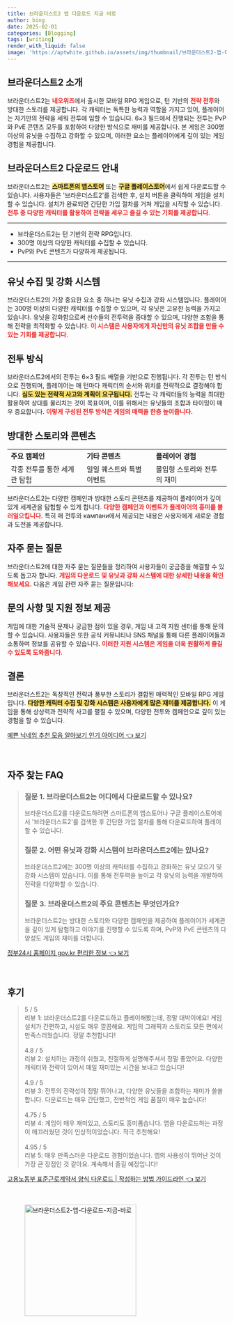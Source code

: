 ```yaml
---
title: 브라운더스트2 앱 다운로드 지금 바로
author: bing
date: 2025-02-01
categories: [Blogging]
tags: [writing]
render_with_liquid: false
image: 'https://aptwhite.github.io/assets/img/thumbnail/브라운더스트2-앱-다운로드-지금-바로.webp'
---
```



<h2 id='브라운더스트2_소개'>브라운더스트2 소개</h2>

<p>브라운더스트2는 <b><span style="color: #ee2323;">네오위즈</span></b>에서 출시한 모바일 RPG 게임으로, 턴 기반의 <b><span style="color: #ee2323;">전략 전투</span></b>와 방대한 스토리를 제공합니다. 각 캐릭터는 독특한 능력과 역할을 가지고 있어, 플레이어는 자기만의 전략을 세워 전투에 임할 수 있습니다. 6×3 필드에서 진행되는 전투는 PvP와 PvE 콘텐츠 모두를 포함하여 다양한 방식으로 재미를 제공합니다. 본 게임은 300명 이상의 유닛을 수집하고 강화할 수 있으며, 이러한 요소는 플레이어에게 깊이 있는 게임 경험을 제공합니다.</p>

<h2 id='다운로드_안내'>브라운더스트2 다운로드 안내</h2>

<p>브라운더스트2는 <b><span style="background-color: #ffe066;">스마트폰의 앱스토어</span></b> 또는 <b><span style="background-color: #ffe066;">구글 플레이스토어</span></b>에서 쉽게 다운로드할 수 있습니다. 사용자들은 '브라운더스트2'를 검색한 후, 설치 버튼을 클릭하여 게임을 설치할 수 있습니다. 설치가 완료되면 간단한 가입 절차를 거쳐 게임을 시작할 수 있습니다. <b><span style="color: #ee2323;">전투 중 다양한 캐릭터를 활용하여 전략을 세우고 즐길 수 있는 기회를 제공합니다.</span></b></p>

<hr />

<ul>
    <li>브라운더스트2는 턴 기반의 전략 RPG입니다.</li>
    <li>300명 이상의 다양한 캐릭터를 수집할 수 있습니다.</li>
    <li>PvP와 PvE 콘텐츠가 다양하게 제공됩니다.</li>
</ul>

<hr />

<h2 id='유닛_시스템'>유닛 수집 및 강화 시스템</h2>

<p>브라운더스트2의 가장 중요한 요소 중 하나는 유닛 수집과 강화 시스템입니다. 플레이어는 300명 이상의 다양한 캐릭터를 수집할 수 있으며, 각 유닛은 고유한 능력을 가지고 있습니다. 유닛을 강화함으로써 선수들의 전투력을 증대할 수 있으며, 다양한 조합을 통해 전략을 최적화할 수 있습니다. <b><span style="color: #ee2323;">이 시스템은 사용자에게 자신만의 유닛 조합을 만들 수 있는 기회를 제공합니다.</span></b></p>

<h2 id='전투_방식'>전투 방식</h2>

<p>브라운더스트2에서의 전투는 6×3 필드 배열을 기반으로 진행됩니다. 각 전투는 턴 방식으로 진행되며, 플레이어는 매 턴마다 캐릭터의 순서와 위치를 전략적으로 결정해야 합니다. <b><span style="background-color: #ffe066;">심도 있는 전략적 사고와 계획이 요구됩니다.</span></b> 전투는 각 캐릭터들의 능력을 최대한 활용하여 상대를 물리치는 것이 목표이며, 이를 위해서는 유닛들의 조합과 타이밍이 매우 중요합니다. <b><span style="color: #ee2323;">이렇게 구성된 전투 방식은 게임의 매력을 한층 높여줍니다.</span></b></p>

<h2 id='스토리_콘텐츠'>방대한 스토리와 콘텐츠</h2>

<table>
    <tr>
        <td><b>주요 캠페인</b></td>
        <td><b>기타 콘텐츠</b></td>
        <td><b>플레이어 경험</b></td>
    </tr>
    <tr>
        <td>각종 전투를 통한 세계관 탐험</td>
        <td>일일 퀘스트와 특별 이벤트</td>
        <td>몰입형 스토리와 전투의 재미</td>
    </tr>
</table>

<p>브라운더스트2는 다양한 캠페인과 방대한 스토리 콘텐츠를 제공하여 플레이어가 깊이 있게 세계관을 탐험할 수 있게 합니다. <b><span style="color: #ee2323;">다양한 캠페인과 이벤트가 플레이어의 흥미를 불러일으킵니다.</span></b> 특히 매 전투와 кампани에서 제공되는 내용은 사용자에게 새로운 경험과 도전을 제공합니다.</p>

<h2 id='자주_묻는_질문'>자주 묻는 질문</h2>

<p>브라운더스트2에 대한 자주 묻는 질문들을 정리하여 사용자들이 궁금증을 해결할 수 있도록 돕고자 합니다. <b><span style="color: #ee2323;">게임의 다운로드 및 유닛과 강화 시스템에 대한 상세한 내용을 확인해보세요.</span></b> 다음은 게임 관련 자주 묻는 질문입니다:</p>

<h2 id='문의사항_제공'>문의 사항 및 지원 정보 제공</h2>

<p>게임에 대한 기술적 문제나 궁금한 점이 있을 경우, 게임 내 고객 지원 센터를 통해 문의할 수 있습니다. 사용자들은 또한 공식 커뮤니티나 SNS 채널을 통해 다른 플레이어들과 소통하며 정보를 공유할 수 있습니다. <b><span style="color: #ee2323;">이러한 지원 시스템은 게임을 더욱 원활하게 즐길 수 있도록 도와줍니다.</span></b></p>

<h2 id='결론'>결론</h2>

<p>브라운더스트2는 독창적인 전략과 풍부한 스토리가 결합된 매력적인 모바일 RPG 게임입니다. <b><span style="background-color: #ffe066;">다양한 캐릭터 수집 및 강화 시스템은 사용자에게 많은 재미를 제공합니다.</span></b> 이 게임을 통해 상상력과 전략적 사고를 펼칠 수 있으며, 다양한 전투와 캠페인으로 깊이 있는 경험을 할 수 있습니다.</p>


<p><a class="click-button" title="예쁜 닉네임 추천 모음 알아보기 인기 아이디어" href="https://aptwhite.github.io/posts/%EC%98%88%EC%81%9C-%EB%8B%89%EB%84%A4%EC%9E%84-%EC%B6%94%EC%B2%9C-%EB%AA%A8%EC%9D%8C-%EC%95%8C%EC%95%84%EB%B3%B4%EA%B8%B0-%EC%9D%B8%EA%B8%B0-%EC%95%84%EC%9D%B4%EB%94%94%EC%96%B4/" rel="dofollow">예쁜 닉네임 추천 모음 알아보기 인기 아이디어 👈 보기</a></p><br>
<h2 id='자주_찾는_FAQ'>자주 찾는 FAQ</h2>
<div itemscope="" itemtype="https://schema.org/FAQPage"> 
<blockquote> 
<div itemscope="" itemprop="mainEntity" itemtype="https://schema.org/Question"> 
<h3 itemprop="name">질문 1. 브라운더스트2는 어디에서 다운로드할 수 있나요?</h3> 
<div itemscope="" itemprop="acceptedAnswer" itemtype="https://schema.org/Answer"> 
<span itemprop="text"> 
<p>브라운더스트2를 다운로드하려면 스마트폰의 앱스토어나 구글 플레이스토어에서 '브라운더스트2'를 검색한 후 간단한 가입 절차를 통해 다운로드하여 플레이할 수 있습니다.</p> 
</span> 
</div> 
</div> 
<div itemscope="" itemprop="mainEntity" itemtype="https://schema.org/Question"> 
<h3 itemprop="name">질문 2. 어떤 유닛과 강화 시스템이 브라운더스트2에는 있나요?</h3> 
<div itemscope="" itemprop="acceptedAnswer" itemtype="https://schema.org/Answer"> 
<span itemprop="text"> 
<p>브라운더스트2에는 300명 이상의 캐릭터를 수집하고 강화하는 유닛 모으기 및 강화 시스템이 있습니다. 이를 통해 전투력을 높이고 각 유닛의 능력을 개발하여 전략을 다양화할 수 있습니다.</p> 
</span> 
</div> 
</div> 
<div itemscope="" itemprop="mainEntity" itemtype="https://schema.org/Question"> 
<h3 itemprop="name">질문 3. 브라운더스트2의 주요 콘텐츠는 무엇인가요?</h3> 
<div itemscope="" itemprop="acceptedAnswer" itemtype="https://schema.org/Answer"> 
<span itemprop="text"> 
<p>브라운더스트2는 방대한 스토리와 다양한 캠페인을 제공하여 플레이어가 세계관을 깊이 있게 탐험하고 이야기를 진행할 수 있도록 하며, PvP와 PvE 콘텐츠의 다양성도 게임의 재미를 더합니다.</p> 
</span> 
</div> 
</div> 
</blockquote> 
</div>
<p><a class="click-button" title="정부24시 홈페이지 gov.kr 편리한 정보" href="https://aptwhite.github.io/posts/%EC%A0%95%EB%B6%8024%EC%8B%9C-%ED%99%88%ED%8E%98%EC%9D%B4%EC%A7%80-gov.kr-%ED%8E%B8%EB%A6%AC%ED%95%9C-%EC%A0%95%EB%B3%B4/" rel="dofollow">정부24시 홈페이지 gov.kr 편리한 정보 👈 보기</a></p><br>
<h2 id='후기'>후기</h2>
<div itemscope itemtype="https://schema.org/Product">
  <blockquote>
  <div itemprop="review" itemscope itemtype="https://schema.org/Review">
      <div itemprop="reviewRating" itemscope itemtype="https://schema.org/Rating"> <span itemprop="ratingValue">5</span> / <span itemprop="bestRating">5</span> </div>
      <span itemprop="reviewBody">리뷰 1: 브라운더스트2를 다운로드하고 플레이해봤는데, 정말 대박이에요! 게임 설치가 간편하고, 시설도 매우 깔끔해요. 게임의 그래픽과 스토리도 모든 면에서 만족스러웠습니다. 정말 추천합니다!</span>
  </div>
  <br>
  <div itemprop="review" itemscope itemtype="https://schema.org/Review">
      <div itemprop="reviewRating" itemscope itemtype="https://schema.org/Rating"> <span itemprop="ratingValue">4.8</span> / <span itemprop="bestRating">5</span> </div>
      <span itemprop="reviewBody">리뷰 2: 설치하는 과정이 쉬웠고, 친절하게 설명해주셔서 정말 좋았어요. 다양한 캐릭터와 전략이 있어서 매일 재미있는 시간을 보내고 있습니다!</span>
  </div>
  <br>
  <div itemprop="review" itemscope itemtype="https://schema.org/Review">
      <div itemprop="reviewRating" itemscope itemtype="https://schema.org/Rating"> <span itemprop="ratingValue">4.9</span> / <span itemprop="bestRating">5</span> </div>
      <span itemprop="reviewBody">리뷰 3: 전투의 전략성이 정말 뛰어나고, 다양한 유닛들을 조합하는 재미가 쏠쏠합니다. 다운로드는 매우 간단했고, 전반적인 게임 품질이 매우 높습니다!</span>
  </div>
  <br>
  <div itemprop="review" itemscope itemtype="https://schema.org/Review">
      <div itemprop="reviewRating" itemscope itemtype="https://schema.org/Rating"> <span itemprop="ratingValue">4.75</span> / <span itemprop="bestRating">5</span> </div>
      <span itemprop="reviewBody">리뷰 4: 게임이 매우 재미있고, 스토리도 흥미롭습니다. 앱을 다운로드하는 과정이 매끄러웠던 것이 인상적이었습니다. 적극 추천해요!</span>
  </div>
  <br>
  <div itemprop="review" itemscope itemtype="https://schema.org/Review">
      <div itemprop="reviewRating" itemscope itemtype="https://schema.org/Rating"> <span itemprop="ratingValue">4.95</span> / <span itemprop="bestRating">5</span> </div>
      <span itemprop="reviewBody">리뷰 5: 매우 만족스러운 다운로드 경험이었습니다. 앱의 사용성이 뛰어난 것이 가장 큰 장점인 것 같아요. 계속해서 즐길 예정입니다!</span>
  </div>
  </blockquote>
</div>
<p><a class="click-button" title="고용노동부 표준근로계약서 양식 다운로드 | 작성하는 방법 가이드라인" href="https://aptwhite.github.io/posts/%EA%B3%A0%EC%9A%A9%EB%85%B8%EB%8F%99%EB%B6%80-%ED%91%9C%EC%A4%80%EA%B7%BC%EB%A1%9C%EA%B3%84%EC%95%BD%EC%84%9C-%EC%96%91%EC%8B%9D-%EB%8B%A4%EC%9A%B4%EB%A1%9C%EB%93%9C-%EC%9E%91%EC%84%B1%ED%95%98%EB%8A%94-%EB%B0%A9%EB%B2%95-%EA%B0%80%EC%9D%B4%EB%93%9C%EB%9D%BC%EC%9D%B8/" rel="dofollow">고용노동부 표준근로계약서 양식 다운로드 | 작성하는 방법 가이드라인 👈 보기</a></p><br>
<figure class="image"><img src="https://aptwhite.github.io/assets/img/thumbnail/브라운더스트2-앱-다운로드-지금-바로.webp" alt="브라운더스트2-앱-다운로드-지금-바로" width="256" height="256"></figure>